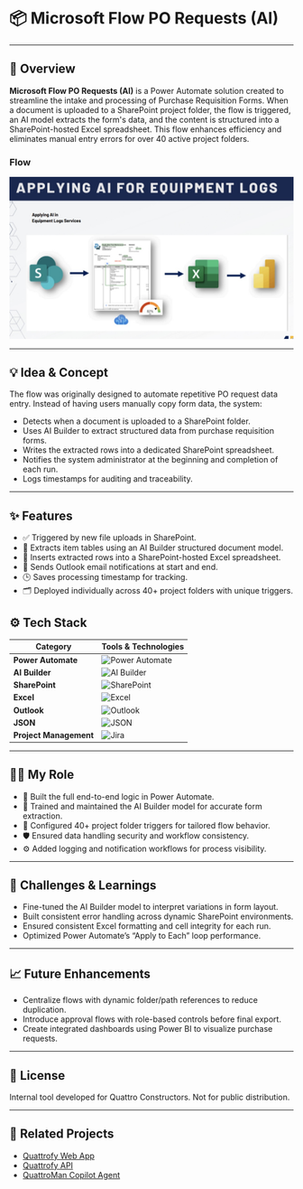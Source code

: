 # 📦 Microsoft Flow PO Requests (AI)

---

## 🧭 Overview
**Microsoft Flow PO Requests (AI)** is a Power Automate solution created to streamline the intake and processing of Purchase Requisition Forms. When a document is uploaded to a SharePoint project folder, the flow is triggered, an AI model extracts the form's data, and the content is structured into a SharePoint-hosted Excel spreadsheet. This flow enhances efficiency and eliminates manual entry errors for over 40 active project folders.

### Flow
![Screenshot](./assets/1.jpg)

---

## 💡 Idea & Concept
The flow was originally designed to automate repetitive PO request data entry. Instead of having users manually copy form data, the system:
- Detects when a document is uploaded to a SharePoint folder.
- Uses AI Builder to extract structured data from purchase requisition forms.
- Writes the extracted rows into a dedicated SharePoint spreadsheet.
- Notifies the system administrator at the beginning and completion of each run.
- Logs timestamps for auditing and traceability.

---

## ✨ Features
- ✅ Triggered by new file uploads in SharePoint.
- 🤖 Extracts item tables using an AI Builder structured document model.
- 📄 Inserts extracted rows into a SharePoint-hosted Excel spreadsheet.
- 📧 Sends Outlook email notifications at start and end.
- 🕒 Saves processing timestamp for tracking.
- 🗂️ Deployed individually across 40+ project folders with unique triggers.

## ⚙️ Tech Stack
| **Category**          | **Tools & Technologies**                                                                                  |
|-----------------------|-----------------------------------------------------------------------------------------------------------|
| **Power Automate**     | ![Power Automate](https://img.shields.io/badge/Power%20Automate-0089D6?style=for-the-badge&logo=Microsoft%20Power%20Automate&logoColor=white)       |
| **AI Builder**         | ![AI Builder](https://img.shields.io/badge/AI%20Builder-742774?style=for-the-badge&logo=microsoftpowerpoint&logoColor=white)                       |
| **SharePoint**         | ![SharePoint](https://img.shields.io/badge/SharePoint-0078D4?style=for-the-badge&logo=microsoft-sharepoint&logoColor=white)                         |
| **Excel**              | ![Excel](https://img.shields.io/badge/Excel-217346?style=for-the-badge&logo=microsoft-excel&logoColor=white)                                        |
| **Outlook**            | ![Outlook](https://img.shields.io/badge/Outlook-0072C6?style=for-the-badge&logo=microsoft-outlook&logoColor=white)                                 |
| **JSON**               | ![JSON](https://img.shields.io/badge/JSON-000000?style=for-the-badge&logo=json&logoColor=white)                                                     |
| **Project Management**   | ![Jira](https://img.shields.io/badge/Jira-0052CC?style=for-the-badge&logo=jira&logoColor=white) |

---

## 🧑‍💻 My Role
- 💼 Built the full end-to-end logic in Power Automate.
- 🔧 Trained and maintained the AI Builder model for accurate form extraction.
- 📂 Configured 40+ project folder triggers for tailored flow behavior.
- 🛡️ Ensured data handling security and workflow consistency.
- ⚙️ Added logging and notification workflows for process visibility.

---

## 🧗 Challenges & Learnings
- Fine-tuned the AI Builder model to interpret variations in form layout.
- Built consistent error handling across dynamic SharePoint environments.
- Ensured consistent Excel formatting and cell integrity for each run.
- Optimized Power Automate’s “Apply to Each” loop performance.

---

## 📈 Future Enhancements
- Centralize flows with dynamic folder/path references to reduce duplication.
- Introduce approval flows with role-based controls before final export.
- Create integrated dashboards using Power BI to visualize purchase requests.

---

## 🪪 License
Internal tool developed for Quattro Constructors. Not for public distribution.

---

## 🔗 Related Projects
- [Quattrofy Web App](#)
- [Quattrofy API](#)
- [QuattroMan Copilot Agent](#)
